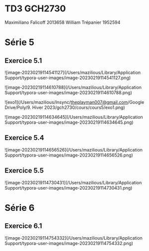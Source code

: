 

# TD3 GCH2730

Maximiliano Falicoff 2013658
William Trépanier 1952594

# Série 5

## Exercice 5.1

![image-20230219114541127](/Users/mazilious/Library/Application Support/typora-user-images/image-20230219114541127.png)

![image-20230219114610788](/Users/mazilious/Library/Application Support/typora-user-images/image-20230219114610788.png)

![exo1](/Users/mazilious/Insync/theplayman007@gmail.com/Google Drive/Poly/9. Hiver 2023/gch2730/cours/cours5/exo1.png)

![image-20230219114634645](/Users/mazilious/Library/Application Support/typora-user-images/image-20230219114634645.png)

## Exercice 5.4

![image-20230219114656526](/Users/mazilious/Library/Application Support/typora-user-images/image-20230219114656526.png)



## Exercice 5.5

![image-20230219114730431](/Users/mazilious/Library/Application Support/typora-user-images/image-20230219114730431.png)



# Série 6

## Exercice 6.1

![image-20230219114754332](/Users/mazilious/Library/Application Support/typora-user-images/image-20230219114754332.png)


